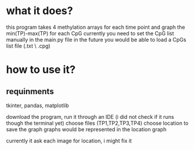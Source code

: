 # what it does?
this program takes 4 methylation arrays for each time point 
and graph the min(TP)-max(TP)
for each CpG
currently you need to set the CpG list manually in the main.py file
in the future you would be able to load a CpGs list file (.txt \ .cpg)

# how to use it?
## requinments 
tkinter, pandas, matplotlib

download the program,
run it through an IDE (i did not check if it runs though the terminal yet)
choose files (TP1,TP2,TP3,TP4)
choose location to save the graph 
graphs would be represented in the location graph

currently it ask each image for location, i might fix it 
